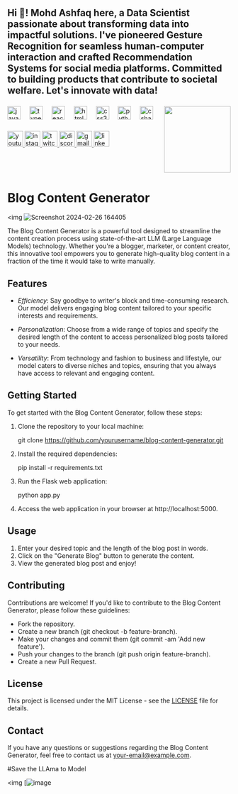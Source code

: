 <h2 align="left">Hi 👋! Mohd Ashfaq here, a Data Scientist passionate about transforming data into impactful solutions. I've pioneered Gesture Recognition for seamless human-computer interaction and crafted Recommendation Systems for social media platforms. Committed to building products that contribute to societal welfare. Let's innovate with data! 





</h2>

###


<img align="right" height="150" src="C:\Users\mohd ashfaq\Downloads\WhatsApp Image 2024-02-22 at 22.08.57_201dd0b9.jpg"/>

###

<div align="left">
  <img src="https://cdn.jsdelivr.net/gh/devicons/devicon/icons/javascript/javascript-original.svg" height="30" alt="javascript logo"  />
  <img width="12" />
  <img src="https://cdn.jsdelivr.net/gh/devicons/devicon/icons/typescript/typescript-original.svg" height="30" alt="typescript logo"  />
  <img width="12" />
  <img src="https://cdn.jsdelivr.net/gh/devicons/devicon/icons/react/react-original.svg" height="30" alt="react logo"  />
  <img width="12" />
  <img src="https://cdn.jsdelivr.net/gh/devicons/devicon/icons/html5/html5-original.svg" height="30" alt="html5 logo"  />
  <img width="12" />
  <img src="https://cdn.jsdelivr.net/gh/devicons/devicon/icons/css3/css3-original.svg" height="30" alt="css3 logo"  />
  <img width="12" />
  <img src="https://cdn.jsdelivr.net/gh/devicons/devicon/icons/python/python-original.svg" height="30" alt="python logo"  />
  <img width="12" />
  <img src="https://cdn.jsdelivr.net/gh/devicons/devicon/icons/csharp/csharp-original.svg" height="30" alt="csharp logo"  />
</div>

###

<div align="left">
  <a href="[Your YouTube Link]">
    <img src="https://img.shields.io/static/v1?message=Youtube&logo=youtube&label=&color=FF0000&logoColor=white&labelColor=&style=for-the-badge" height="35" alt="youtube logo"  />
  </a>
  <a href="[Your Instagram Link]">
    <img src="https://img.shields.io/static/v1?message=Instagram&logo=instagram&label=&color=E4405F&logoColor=white&labelColor=&style=for-the-badge" height="35" alt="instagram logo"  />
  </a>
  <a href="[Your Twitch Link]">
    <img src="https://img.shields.io/static/v1?message=Twitch&logo=twitch&label=&color=9146FF&logoColor=white&labelColor=&style=for-the-badge" height="35" alt="twitch logo"  />
  </a>
  <a href="[Your Discord Link]">
    <img src="https://img.shields.io/static/v1?message=Discord&logo=discord&label=&color=7289DA&logoColor=white&labelColor=&style=for-the-badge" height="35" alt="discord logo"  />
  </a>
  <a href="[Your Gmail Link]">
    <img src="https://img.shields.io/static/v1?message=Gmail&logo=gmail&label=&color=D14836&logoColor=white&labelColor=&style=for-the-badge" height="35" alt="gmail logo"  />
  </a>
  <a href="[Your LinkedIn Link]">
    <img src="https://img.shields.io/static/v1?message=LinkedIn&logo=linkedin&label=&color=0077B5&logoColor=white&labelColor=&style=for-the-badge" height="35" alt="linkedin logo"  />
  </a>
</div>

###



<br clear="both">


###

# Blog Content Generator

<img ![Screenshot 2024-02-26 164405](https://github.com/ashfaq-khan14/Generate-Blog-LLAMA2/assets/120010803/85d6f793-6b2b-446a-9ea0-a302f2173242)


The Blog Content Generator is a powerful tool designed to streamline the content creation process using state-of-the-art LLM (Large Language Models) technology. Whether you're a blogger, marketer, or content creator, this innovative tool empowers you to generate high-quality blog content in a fraction of the time it would take to write manually.

## Features

- *Efficiency*: Say goodbye to writer's block and time-consuming research. Our model delivers engaging blog content tailored to your specific interests and requirements.
  
- *Personalization*: Choose from a wide range of topics and specify the desired length of the content to access personalized blog posts tailored to your needs.
  
- *Versatility*: From technology and fashion to business and lifestyle, our model caters to diverse niches and topics, ensuring that you always have access to relevant and engaging content.

## Getting Started

To get started with the Blog Content Generator, follow these steps:

1. Clone the repository to your local machine:

   
   git clone https://github.com/yourusername/blog-content-generator.git
   

2. Install the required dependencies:

   
   pip install -r requirements.txt
   

3. Run the Flask web application:

   
   python app.py
   

4. Access the web application in your browser at http://localhost:5000.

## Usage

1. Enter your desired topic and the length of the blog post in words.
2. Click on the "Generate Blog" button to generate the content.
3. View the generated blog post and enjoy!

## Contributing

Contributions are welcome! If you'd like to contribute to the Blog Content Generator, please follow these guidelines:

- Fork the repository.
- Create a new branch (git checkout -b feature-branch).
- Make your changes and commit them (git commit -am 'Add new feature').
- Push your changes to the branch (git push origin feature-branch).
- Create a new Pull Request.

## License

This project is licensed under the MIT License - see the [LICENSE](LICENSE) file for details.

## Contact

If you have any questions or suggestions regarding the Blog Content Generator, feel free to contact us at [your-email@example.com](mailto:ashfaqkhan1419600@example.com).




#Save the LLAma to Model 

<img [![image](https://github.com/ashfaq-khan14/Generate-Blog-LLAMA2/assets/120010803/aaec9049-4258-48de-ad3f-3cd2e1061ded)



### 
